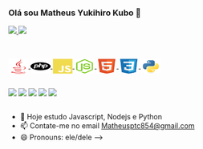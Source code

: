 ### Olá sou Matheus Yukihiro Kubo 👋

<div>
  <a href="https://github.com/yuhihiro">
  <img heigth="180em" src="https://github-readme-stats.vercel.app/api?username=yuhihiro&show_icons=true&theme=dracula&include_all_commits=true&count_private=true"/>
  <img heigth="180em" src="https://github-readme-stats.vercel.app/api/top-langs/?username=yuhihiro&layout=compact&langs_count=16&theme=dracula"/>
</div>

##

<div style="display: inline_block"><br>
  <img align="center" alt="Yuki-Ja" height="30" width="40" src="https://raw.githubusercontent.com/devicons/devicon/master/icons/java/java-plain.svg">
  <img align="center" alt="Yuki-Ja" height="30" width="40" src="https://raw.githubusercontent.com/devicons/devicon/master/icons/php/php-plain.svg">
  <img align="center" alt="Yuki-Ts" height="30" width="40" src="https://raw.githubusercontent.com/devicons/devicon/master/icons/javascript/javascript-plain.svg">
  <img align="center" alt="Yuki-Node" height="30" width="40" src="https://raw.githubusercontent.com/devicons/devicon/master/icons/nodejs/nodejs-original.svg">
  <img align="center" alt="Yuki-HTML" height="30" width="40" src="https://raw.githubusercontent.com/devicons/devicon/master/icons/html5/html5-original.svg">
  <img align="center" alt="Yuki-CSS" height="30" width="40" src="https://raw.githubusercontent.com/devicons/devicon/master/icons/css3/css3-original.svg">
  <img align="center" alt="Yuki-Python" height="30" width="40" src="https://raw.githubusercontent.com/devicons/devicon/master/icons/python/python-original.svg">
 
  ##
 
  <div> 
  <a href="https://instagram.com/matheusyukihirokubo" target="_blank"><img src="https://img.shields.io/badge/-Instagram-%23E4405F?style=for-the-badge&logo=instagram&logoColor=white" target="_blank"></a>
 	<a href="https://www.twitch.tv/DrafodXD" target="_blank"><img src="https://img.shields.io/badge/Twitch-9146FF?style=for-the-badge&logo=twitch&logoColor=white" target="_blank"></a>
  <a href="https://discord.gg/yukihira" target="_blank"><img src="https://img.shields.io/badge/Discord-7289DA?style=for-the-badge&logo=discord&logoColor=white" target="_blank"></a> 
  <a href = "mailto:Matheusptc854@gmail.com"><img src="https://img.shields.io/badge/-Gmail-%23333?style=for-the-badge&logo=gmail&logoColor=white" target="_blank"></a>
  <a href="https://www.linkedin.com/in/matheus-yukihiro-45875016a" target="_blank"><img src="https://img.shields.io/badge/-LinkedIn-%230077B5?style=for-the-badge&logo=linkedin&logoColor=white" target="_blank"></a> 
</div>

##


  
- 🌱 Hoje estudo Javascript, Nodejs e Python
- 📫 Contate-me no email Matheusptc854@gmail.com
- 😄 Pronouns: ele/dele
-->
